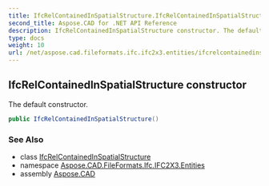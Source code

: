 ```yaml
---
title: IfcRelContainedInSpatialStructure.IfcRelContainedInSpatialStructure
second_title: Aspose.CAD for .NET API Reference
description: IfcRelContainedInSpatialStructure constructor. The default constructor
type: docs
weight: 10
url: /net/aspose.cad.fileformats.ifc.ifc2x3.entities/ifcrelcontainedinspatialstructure/ifcrelcontainedinspatialstructure/
---
```

## IfcRelContainedInSpatialStructure constructor

The default constructor.

```csharp
public IfcRelContainedInSpatialStructure()
```

### See Also

* class [IfcRelContainedInSpatialStructure](../)
* namespace [Aspose.CAD.FileFormats.Ifc.IFC2X3.Entities](../../ifcrelcontainedinspatialstructure/)
* assembly [Aspose.CAD](../../../)


